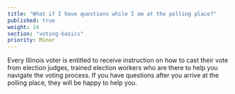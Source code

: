 ```yaml
---
title: "What if I have questions while I am at the polling place?"
published: true
weight: 14
section: "voting-basics"
priority: Minor
---
```

Every Illinois voter is entitled to receive instruction on how to cast their vote from election judges, trained election workers who are there to help you navigate the voting process. If you have questions after you arrive at the polling place, they will be happy to help you.  
